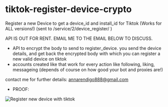 # tiktok-register-device-crypto
Register a new Device to get a device_id and install_id for Tiktok (Works for ALL versions!) (sent to /service/2/device_register/ )

API IS OUT FOR RENT. EMAIL ME TO THE EMAIL BELOW TO DISCUSS.

- API to encrypt the body to send to register_device. you send the device details, and get back the encrypted body with which you can register a new valid device on tiktok
- accounts created like that work for every action like following, liking, messageing (depends of course on how good your bot and proxies are!)

contact me for further details: annarendigo888@gmail.com

- PROOF: 

![Register new device with tiktok](https://i.imgur.com/jncC7p9.png)



